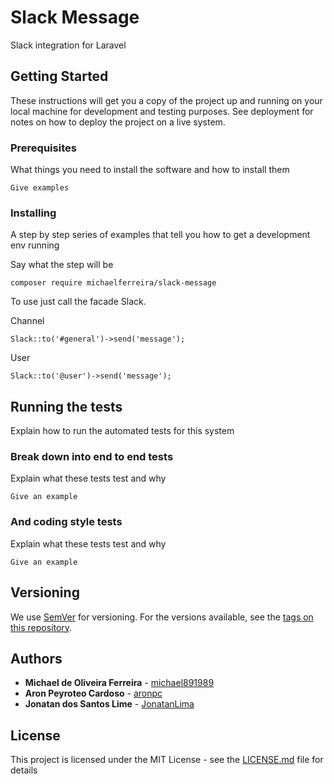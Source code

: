 # Slack Message



Slack integration for Laravel

## Getting Started

These instructions will get you a copy of the project up and running on your local machine for development and testing purposes. See deployment for notes on how to deploy the project on a live system.

### Prerequisites

What things you need to install the software and how to install them

```
Give examples
```

### Installing

A step by step series of examples that tell you how to get a development env running

Say what the step will be

```
composer require michaelferreira/slack-message
```

To use just call the facade Slack.

Channel
```
Slack::to('#general')->send('message');
```
User
```
Slack::to('@user')->send('message');
```

## Running the tests

Explain how to run the automated tests for this system

### Break down into end to end tests

Explain what these tests test and why

```
Give an example
```

### And coding style tests

Explain what these tests test and why

```
Give an example
```

## Versioning

We use [SemVer](http://semver.org/) for versioning. For the versions available, see the [tags on this repository](https://github.com/your/project/tags). 

## Authors

* **Michael de Oliveira Ferreira**  - [michael891989](https://github.com/michael891989/)
* **Aron Peyroteo Cardoso**         - [aronpc](https://github.com/aronpc)
* **Jonatan dos Santos Lime**       - [JonatanLima](https://github.com/JonatanLima)

<!--See also the list of [contributors](https://github.com/your/project/contributors) who participated in this project.-->

## License

This project is licensed under the MIT License - see the [LICENSE.md](LICENSE.md) file for details


